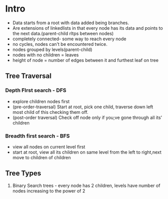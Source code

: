 # Intro
- Data starts from a root with data added being branches.
- Are extensions of linkedlists in that every node has its data and points to the next data.(parent-child rltps between nodes)
- completely connected- some way to reach every node
- no cycles, nodes can't be encountered twice.
- nodes grouped by levels(parent-child)
- nodes with no children = leaves
- height of node = number of edges between it and furthest leaf on tree

## Tree Traversal
### Depth FIrst search - DFS
- explore children nodes first
- (pre-order-traversal) Start at root, pick one child, traverse down left most child of this checking them off.
- (post-order traversal) Check off node only if you;ve gone through all its' children


### Breadth first search - BFS
- view all nodes on current level first
- start at root, view all its children on same level from the left to right,next move to children of children

## Tree Types
1. Binary Search trees - every node has 2 children, levels have number of nodes increasing to the power of 2